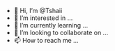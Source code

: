 - 👋 Hi, I’m @Tshaii
- 👀 I’m interested in ...
- 🌱 I’m currently learning ...
- 💞️ I’m looking to collaborate on ...
- 📫 How to reach me ...

<!---
Tshaii/Tshaii is a ✨ special ✨ repository because its `README.md` (this file) appears on your GitHub profile.
You can click the Preview link to take a look at your changes.
--->
